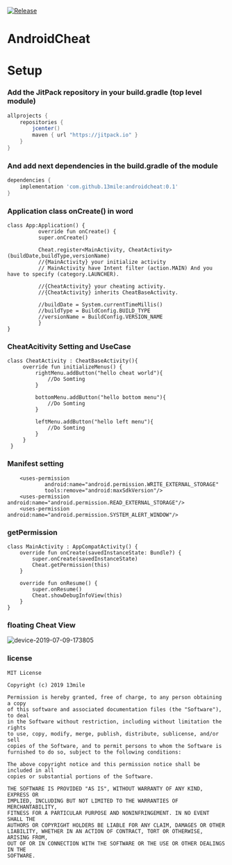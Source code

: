 [![Release](https://jitpack.io/v/13mile/androidcheat.svg)](https://jitpack.io/#13mile/androidcheat)

# AndroidCheat


# Setup    
### Add the JitPack repository in your build.gradle (top level module)    
```gradle
allprojects {
    repositories {
        jcenter()
        maven { url "https://jitpack.io" }
    }
}
```   


### And add next dependencies in the build.gradle of the module    
```gradle
dependencies {
    implementation 'com.github.13mile:androidcheat:0.1'
}
```    



### Application class onCreate() in word   
```
class App:Application() {
          override fun onCreate() {
          super.onCreate()

          Cheat.register<MainActivity, CheatActivity>(buildDate,buildType,versionName)
          //{MainActivity} your initialize activity 
          // MainActivity have Intent filter (action.MAIN) And you have to specify (category.LAUNCHER).
          
          //{CheatActivity} your cheating activity.
          //{CheatActivity} inherits CheatBaseActivity.
          
          //buildDate = System.currentTimeMillis()
          //buildType = BuildConfig.BUILD_TYPE
          //versionName = BuildConfig.VERSION_NAME
          }
}
```    


### CheatAcitivity Setting and UseCase   
```
class CheatActivity : CheatBaseActivity(){
     override fun initializeMenus() {
         rightMenu.addButton("hello cheat world"){
             //Do Somting
         }
         
         bottomMenu.addButton("hello bottom menu"){
             //Do Somting
         }
         
         leftMenu.addButton("hello left menu"){
             //Do Somting
         }
     }
 }    
```   
  
### Manifest setting     
```
    <uses-permission
            android:name="android.permission.WRITE_EXTERNAL_STORAGE"
            tools:remove="android:maxSdkVersion"/>
    <uses-permission android:name="android.permission.READ_EXTERNAL_STORAGE"/>
    <uses-permission android:name="android.permission.SYSTEM_ALERT_WINDOW"/> 
```

### getPermission     
```
class MainActivity : AppCompatActivity() {
    override fun onCreate(savedInstanceState: Bundle?) {
        super.onCreate(savedInstanceState)
        Cheat.getPermission(this)
    }

    override fun onResume() {
        super.onResume()
        Cheat.showDebugInfoView(this)
    }
}
```      


### floating Cheat View     
![device-2019-07-09-173805](https://user-images.githubusercontent.com/39984656/60873300-1fcc5600-a271-11e9-809b-753b8f2128df.png)     


### license     
```
MIT License

Copyright (c) 2019 13mile

Permission is hereby granted, free of charge, to any person obtaining a copy
of this software and associated documentation files (the "Software"), to deal
in the Software without restriction, including without limitation the rights
to use, copy, modify, merge, publish, distribute, sublicense, and/or sell
copies of the Software, and to permit persons to whom the Software is
furnished to do so, subject to the following conditions:

The above copyright notice and this permission notice shall be included in all
copies or substantial portions of the Software.

THE SOFTWARE IS PROVIDED "AS IS", WITHOUT WARRANTY OF ANY KIND, EXPRESS OR
IMPLIED, INCLUDING BUT NOT LIMITED TO THE WARRANTIES OF MERCHANTABILITY,
FITNESS FOR A PARTICULAR PURPOSE AND NONINFRINGEMENT. IN NO EVENT SHALL THE
AUTHORS OR COPYRIGHT HOLDERS BE LIABLE FOR ANY CLAIM, DAMAGES OR OTHER
LIABILITY, WHETHER IN AN ACTION OF CONTRACT, TORT OR OTHERWISE, ARISING FROM,
OUT OF OR IN CONNECTION WITH THE SOFTWARE OR THE USE OR OTHER DEALINGS IN THE
SOFTWARE.
```
